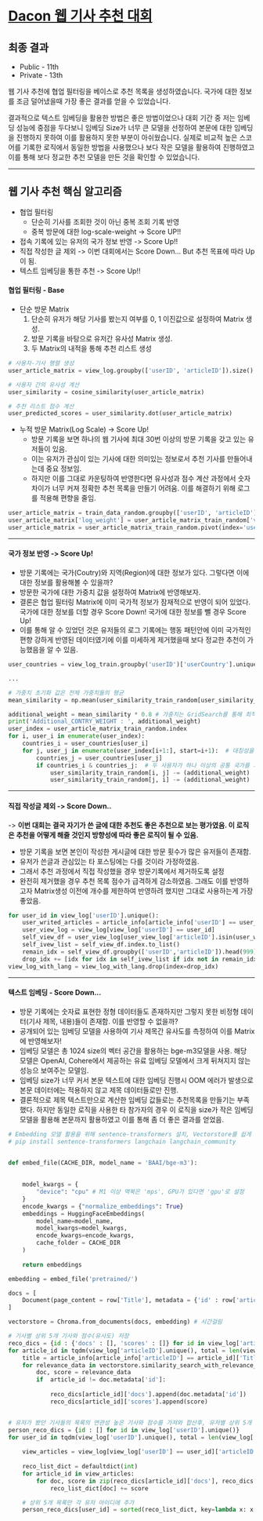 # [Dacon 웹 기사 추천 대회](https://dacon.io/competitions/official/236290)

## 최종 결과
- Public - 11th
- Private - 13th

웹 기사 추천에 협업 필터링을 베이스로 추천 목록을 생성하였습니다. 국가에 대한 정보를 조금 덜어냈을때 가장 좋은 결과를 얻을 수 있었습니다.

결과적으로 텍스트 임베딩을 활용한 방법은 좋은 방법이었으나 대회 기간 중 저는 임베딩 성능에 중점을 두다보니 임베딩 Size가 너무 큰 모델을 선정하여 본문에 대한 임베딩을 진행하지 못하여 이를 활용하지 못한 부분이 아쉬웠습니다. 실제로 비교적 높은 스코어를 기록한 로직에서 동일한 방법을 사용했으나 보다 작은 모델을 활용하여 진행하였고 이를 통해 보다 정교한 추천 모델을 만든 것을 확인할 수 있었습니다.

---

## 웹 기사 추천 핵심 알고리즘
- 협업 필터링
  - 단순히 기사를 조회한 것이 아닌 중복 조회 기록 반영
  - 중복 방문에 대한 log-scale-weight
    -> Score UP!!
- 접속 기록에 있는 유저의 국가 정보 반영
  -> Score Up!!
- 직접 작성한 글 제외
  -> 이번 대회에서는 Score Down... But 추천 목표에 따라 Up이 됨.
- 텍스트 임베딩을 통한 추천
  -> Score Up!!

  
#### 협업 필터링 - Base
- 단순 방문 Matrix
  1. 단순히 유저가 해당 기사를 봤는지 여부를 0, 1 이진값으로 설정하여 Matrix 생성.
  2. 방문 기록을 바탕으로 유저간 유사성 Matrix 생성.
  3. 두 Matrix의 내적을 통해 추천 리스트 생성
~~~python
# 사용자-기사 행렬 생성
user_article_matrix = view_log.groupby(['userID', 'articleID']).size().unstack(fill_value=0)

# 사용자 간의 유사성 계산
user_similarity = cosine_similarity(user_article_matrix)

# 추천 리스트 점수 계산
user_predicted_scores = user_similarity.dot(user_article_matrix)
~~~

- 누적 방문 Matrix(Log Scale) -> Score Up!
  - 방문 기록을 보면 하나의 웹 기사에 최대 30번 이상의 방문 기록을 갖고 있는 유저들이 있음.
  - 이는 유저가 관심이 있는 기사에 대한 의미있는 정보로서 추천 기사를 만들어내는데 중요 정보임.
  - 하지만 이를 그대로 카운팅하여 반영한다면 유사성과 점수 계산 과정에서 숫자 차이가 너무 커져 정확한 추천 목록을 만들기 어려움. 이를 해결하기 위해 로그를 적용해 편향을 줄임.
~~~python
user_article_matrix = train_data_random.groupby(['userID', 'articleID']).size().reset_index(name='visit_count')
user_article_matrix['log_weight'] = user_article_matrix_train_random['visit_count'].apply(lambda x: np.log1p(x))
user_article_matrix = user_article_matrix_train_random.pivot(index='userID', columns='articleID', values='log_weight').fillna(0)
~~~

---


#### 국가 정보 반영 -> Score Up!
- 방문 기록에는 국가(Coutry)와 지역(Region)에 대한 정보가 있다. 그렇다면 이에 대한 정보를 활용해볼 수 있을까?
- 방문한 국가에 대한 가중치 값을 설정하여 Matrix에 반영해보자.
- 결론은 협업 필터링 Matrix에 이미 국가적 정보가 잠재적으로 반영이 되어 있었다. 국가에 대한 정보를 더할 경우 Score Down! 국가에 대한 정보를 뺄 경우 Score Up!
- 이를 통해 알 수 있었던 것은 유저들의 로그 기록에는 행동 패턴안에 이미 국가적인 편향 강하게 반영된 데이터였기에 이를 미세하게 제거했을때 보다 정교한 추천이 가능했음을 알 수 있음.
~~~python
user_countries = view_log_train.groupby('userID')['userCountry'].unique().apply(set)

...

# 가중치 초기화 값은 전체 가중치들의 평균
mean_similarity = np.mean(user_similarity_train_random[user_similarity_train_random > 0])

additional_weight = mean_similarity * 0.8 # 가중치는 GridSearch를 통해 최적값 탐색
print('Additional_CONTRY_WEIGHT : ', additional_weight)
user_index = user_article_matrix_train_random.index
for i, user_i in enumerate(user_index):
    countries_i = user_countries[user_i]
    for j, user_j in enumerate(user_index[i+1:], start=i+1):  # 대칭성을 고려하여 j를 i+1부터 시작
        countries_j = user_countries[user_j]
        if countries_i & countries_j:  # 두 사용자가 하나 이상의 공통 국가를 가지고 있는 경우
            user_similarity_train_random[i, j] -= (additional_weight)
            user_similarity_train_random[j, i] -= (additional_weight)  # 유사성 행렬은 대칭이므로
~~~

---


#### 직접 작성글 제외 -> Score Down..
-> **이번 대회는 결국 자기가 쓴 글에 대한 추천도 좋은 추천으로 보는 평가였음. 이 로직은 추천을 어떻게 해줄 것인지 방향성에 따라 좋은 로직이 될 수 있음.**

- 방문 기록을 보면 본인이 작성한 게시글에 대한 방문 횟수가 많은 유저들이 존재함.
- 유저가 쓴글과 관심있는 타 포스팅에는 다를 것이라 가정하였음.
- 그래서 추천 과정에서 직접 작성했을 경우 방문기록에서 제거하도록 설정
- 완전히 제거했을 경우 추천 목록 점수가 급격하게 감소하였음. 그래도 이를 반영하고자 Matrix생성 이전에 개수를 제한하여 반영하려 했지만 그대로 사용하는게 가장 좋았음.
~~~python
for user_id in view_log['userID'].unique():
    user_writed_articles = article_info[article_info['userID'] == user_id]['articleID'].values
    user_view_log = view_log[view_log['userID'] == user_id]
    self_view_df = user_view_log[user_view_log['articleID'].isin(user_writed_articles)]
    self_ivew_list = self_view_df.index.to_list()
    remain_idx = self_view_df.groupby(['userID','articleID']).head(999).index.to_list() # .head() 부분을 통해 개수 제어
    drop_idx += [idx for idx in self_ivew_list if idx not in remain_idx]
view_log_with_lang = view_log_with_lang.drop(index=drop_idx)
~~~

---

#### 텍스트 임베딩 - Score Down...
- 방문 기록에는 숫자료 표현한 정형 데이터들도 존재하지만 그렇지 못한 비정형 데이터(기사 제목, 내용)들이 존재함. 이를 반영할 수 없을까?
- 공개되어 있는 임베딩 모델을 사용하여 기사 제목간 유사도를 측정하여 이를 Matrix에 반영해보자!
- 임베딩 모델은 총 1024 size의 벡터 공간을 활용하는 bge-m3모델을 사용. 해당 모델은 OpenAI, Cohere에서 제공하는 유료 임베딩 모델에서 크게 뒤쳐지지 않는 성능으 보여주는 모델임.
- 임베딩 size가 너무 커서 본문 텍스트에 대한 임베딩 진행시 OOM 에러가 발생으로 본문 데이터에는 적용하지 않고 제목 데이터들로만 진행.
- 결론적으로 제목 텍스트만으로 계산한 임베딩 값들로는 추천목록을 만들기는 부족했다. 하지만 동일한 로직을 사용한 타 참가자의 경우 이 로직을 size가 작은 임베딩 모델을 활용해 본문까지 활용하였고 이를 통해 좀 더 좋은 결과를 얻었음.
~~~python
# Embedding 모델 활용을 위해 sentence-transformers 설치, Vectorstore를 쉽게 핸들링하기 위해 langchain, langchain_community 사용
# pip install sentence-transformers langchain langchain_community 


def embed_file(CACHE_DIR, model_name = 'BAAI/bge-m3'):
    
    
    model_kwargs = {
        "device": "cpu" # M1 이상 맥북은 'mps', GPU가 있다면 'gpu'로 설정
    }
    encode_kwargs = {"normalize_embeddings": True}
    embeddings = HuggingFaceEmbeddings(
        model_name=model_name,
        model_kwargs=model_kwargs,
        encode_kwargs=encode_kwargs,
        cache_folder = CACHE_DIR
    )
    
    return embeddings

embedding = embed_file('pretrained/')

docs = [
    Document(page_content = row['Title'], metadata = {'id' : row['articleID']}) for idx, row in article_info.iterrows()
]

vectorstore = Chroma.from_documents(docs, embedding) # 시간걸림

# 기사별 상위 5개 기사와 점수(유사도) 저장
reco_dics = {id : {'docs' : [], 'scores' : []} for id in view_log['articleID'].unique()}
for article_id in tqdm(view_log['articleID'].unique(), total = len(view_log['articleID'].unique())):
    title = article_info[article_info['articleID'] == article_id]['Title'].iloc[0]
    for relevance_data in vectorstore.similarity_search_with_relevance_scores(title, k =5):
        doc, score = relevance_data
        if  article_id != doc.metadata['id']:
            
            reco_dics[article_id]['docs'].append(doc.metadata['id'])
            reco_dics[article_id]['scores'].append(score)


# 유저가 봤던 기사들의 목록의 연관성 높은 기사와 점수를 가져와 합산후, 유저별 상위 5개 추천 항목 생성
person_reco_dics = {id : [] for id in view_log['userID'].unique()}
for user_id in tqdm(view_log['userID'].unique(), total = len(view_log['userID'].unique())):
    
    view_articles = view_log[view_log['userID'] == user_id]['articleID'].values
    
    reco_list_dict = defaultdict(int)
    for article_id in view_articles:
        for doc, score in zip(reco_dics[article_id]['docs'], reco_dics[article_id]['scores']):
            reco_list_dict[doc] += score

    # 상위 5개 목록만 각 유저 아이디에 추가
    person_reco_dics[user_id] = sorted(reco_list_dict, key=lambda x: x[1], reverse=True)[:5]
~~~













